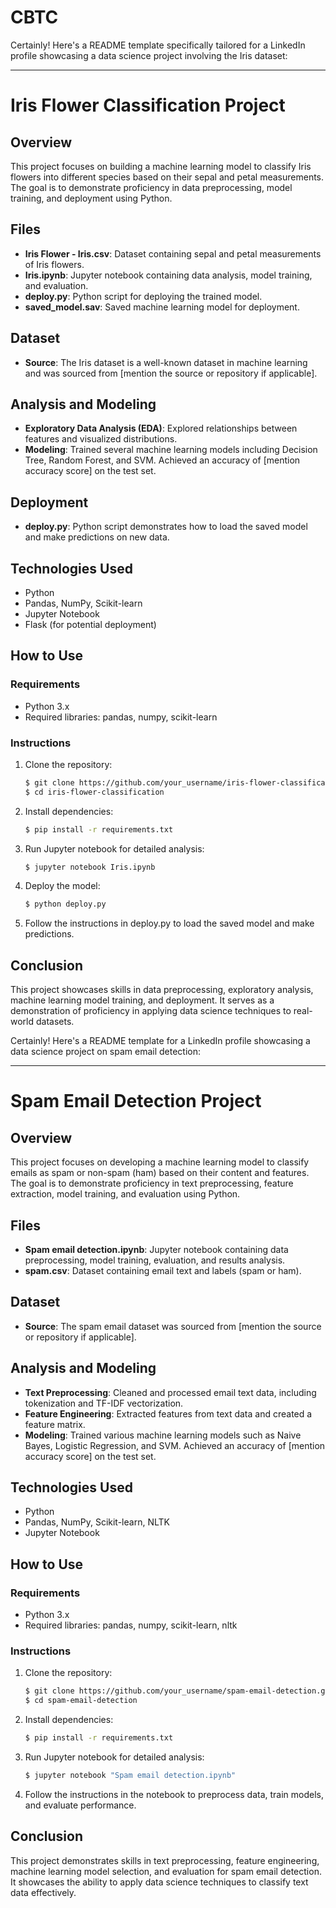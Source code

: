 # CBTC
Certainly! Here's a README template specifically tailored for a LinkedIn profile showcasing a data science project involving the Iris dataset:

---

# Iris Flower Classification Project

## Overview
This project focuses on building a machine learning model to classify Iris flowers into different species based on their sepal and petal measurements. The goal is to demonstrate proficiency in data preprocessing, model training, and deployment using Python.

## Files
- **Iris Flower - Iris.csv**: Dataset containing sepal and petal measurements of Iris flowers.
- **Iris.ipynb**: Jupyter notebook containing data analysis, model training, and evaluation.
- **deploy.py**: Python script for deploying the trained model.
- **saved_model.sav**: Saved machine learning model for deployment.

## Dataset
- **Source**: The Iris dataset is a well-known dataset in machine learning and was sourced from [mention the source or repository if applicable].

## Analysis and Modeling
- **Exploratory Data Analysis (EDA)**: Explored relationships between features and visualized distributions.
- **Modeling**: Trained several machine learning models including Decision Tree, Random Forest, and SVM. Achieved an accuracy of [mention accuracy score] on the test set.

## Deployment
- **deploy.py**: Python script demonstrates how to load the saved model and make predictions on new data.

## Technologies Used
- Python
- Pandas, NumPy, Scikit-learn
- Jupyter Notebook
- Flask (for potential deployment)

## How to Use
### Requirements
- Python 3.x
- Required libraries: pandas, numpy, scikit-learn

### Instructions
1. Clone the repository:
   ```bash
   $ git clone https://github.com/your_username/iris-flower-classification.git
   $ cd iris-flower-classification
   ```

2. Install dependencies:
   ```bash
   $ pip install -r requirements.txt
   ```

3. Run Jupyter notebook for detailed analysis:
   ```bash
   $ jupyter notebook Iris.ipynb
   ```

4. Deploy the model:
   ```bash
   $ python deploy.py
   ```
   
5. Follow the instructions in deploy.py to load the saved model and make predictions.

## Conclusion
This project showcases skills in data preprocessing, exploratory analysis, machine learning model training, and deployment. It serves as a demonstration of proficiency in applying data science techniques to real-world datasets.

Certainly! Here's a README template for a LinkedIn profile showcasing a data science project on spam email detection:

---

# Spam Email Detection Project

## Overview
This project focuses on developing a machine learning model to classify emails as spam or non-spam (ham) based on their content and features. The goal is to demonstrate proficiency in text preprocessing, feature extraction, model training, and evaluation using Python.

## Files
- **Spam email detection.ipynb**: Jupyter notebook containing data preprocessing, model training, evaluation, and results analysis.
- **spam.csv**: Dataset containing email text and labels (spam or ham).

## Dataset
- **Source**: The spam email dataset was sourced from [mention the source or repository if applicable].

## Analysis and Modeling
- **Text Preprocessing**: Cleaned and processed email text data, including tokenization and TF-IDF vectorization.
- **Feature Engineering**: Extracted features from text data and created a feature matrix.
- **Modeling**: Trained various machine learning models such as Naive Bayes, Logistic Regression, and SVM. Achieved an accuracy of [mention accuracy score] on the test set.

## Technologies Used
- Python
- Pandas, NumPy, Scikit-learn, NLTK
- Jupyter Notebook

## How to Use
### Requirements
- Python 3.x
- Required libraries: pandas, numpy, scikit-learn, nltk

### Instructions
1. Clone the repository:
   ```bash
   $ git clone https://github.com/your_username/spam-email-detection.git
   $ cd spam-email-detection
   ```

2. Install dependencies:
   ```bash
   $ pip install -r requirements.txt
   ```

3. Run Jupyter notebook for detailed analysis:
   ```bash
   $ jupyter notebook "Spam email detection.ipynb"
   ```

4. Follow the instructions in the notebook to preprocess data, train models, and evaluate performance.

## Conclusion
This project demonstrates skills in text preprocessing, feature engineering, machine learning model selection, and evaluation for spam email detection. It showcases the ability to apply data science techniques to classify text data effectively.

